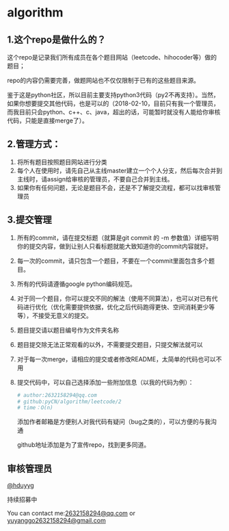 # algorithm
## 1.这个repo是做什么的？

这个repo是记录我们所有成员在各个题目网站（leetcode、hihocoder等）做的题目；

repo的内容仍需要完善，做题网站也不仅仅限制于已有的这些题目来源。

鉴于这是python社区，所以目前主要支持python3代码（py2不再支持）。当然，如果你想要提交其他代码，也是可以的（2018-02-10，目前只有我一个管理员，而我目前只会python、c++、c、java，超出的话，可能暂时就没有人能给你审核代码，只能是直接merge了）。

## 2.管理方式：

1. 将所有题目按照题目网站进行分类
2. 每个人在使用时，请先自己从主线master建立一个个人分支，然后每次合并到主线时，请assign给审核的管理员，不要自己合并到主线。
3. 如果你有任何问题，无论是题目不会，还是不了解提交流程，都可以找审核管理员

## 3.提交管理

1. 所有的commit，请在提交标题（就算是git commit 的 -m 参数值）详细写明你的提交内容，做到让别人只看标题就能大致知道你的commit内容就好。

2. 每一次的commit，请只包含一个题目，不要在一个commit里面包含多个题目。

3. 所有的代码请遵循google python编码规范。

4. 对于同一个题目，你可以提交不同的解法（使用不同算法），也可以对已有代码进行优化（优化需要提供依据，优化之后代码跑得更快、空间消耗更少等等），不接受无意义的提交。

5. 题目提交请以题目编号作为文件夹名称

6. 题目提交除无法正常观看的以外，不需要提交题目，只提交解法就可以

7. 对于每一次merge，请相应的提交或者修改README，太简单的代码也可以不用

8. 提交代码中，可以自己选择添加一些附加信息（以我的代码为例）：

   ~~~ py
   # author:2632158294@qq.com
   # github:pyCN/algorithm/leetcode/2
   # time：O(n)
   ~~~

   添加作者邮箱是方便别人对我代码有疑问（bug之类的），可以方便的与我沟通

   github地址添加是为了宣传repo，找到更多同道。

## 审核管理员

<a href="https://github.com/hduyyg">@hduyyg</a>

持续招募中

You can contact me:2632158294@qq.com or yuyanggo2632158294@gmail.com